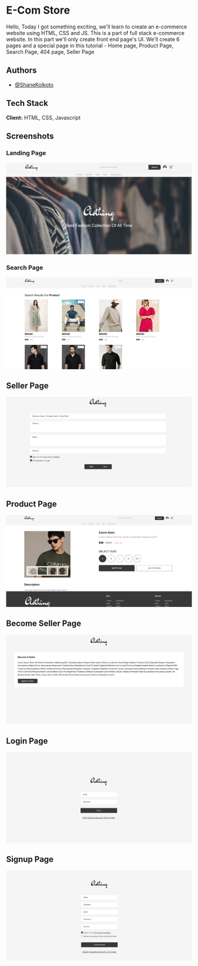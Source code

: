 # E-Com Store

Hello, Today I got something exciting, we'll learn to create an e-commerce website using HTML, CSS and JS. This is a part of full stack e-commerce website. In this part we'll only create front end page's UI. We'll create 6 pages and a special page in this tutorial - Home page, Product Page, Search Page, 404 page, Seller Page

## Authors

- [@ShaneKolkoto](https://github.com/ShaneKolkoto)


## Tech Stack

**Client:** HTML, CSS, Javascript


## Screenshots
### Landing Page
![App Screenshot](./assets/previews/landing.png)
### Search Page
![App Screenshot](./assets/previews/search.png)
## Seller Page
![App Screenshot](./assets/previews/seller-form.png)
## Product Page
![App Screenshot](./assets/previews/product.png)
## Become Seller Page
![App Screenshot](./assets/previews/become-seller-agreements.png)
## Login Page
![App Screenshot](./assets/previews/login.png)
## Signup Page
![App Screenshot](./assets/previews/register.png)


